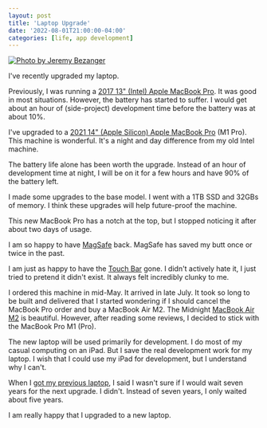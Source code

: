 ```yaml
---
layout: post
title: 'Laptop Upgrade'
date: '2022-08-01T21:00:00-04:00'
categories: [life, app development]
---
```


[![Photo by Jeremy Bezanger](https://images.unsplash.com/photo-1635310568932-47fd9c961c26?ixlib=rb-1.2.1&ixid=MnwxMjA3fDB8MHxwaG90by1wYWdlfHx8fGVufDB8fHx8&auto=format&fit=crop&w=2070&q=80)](https://unsplash.com/photos/Jx-UX9zVdKk)

I've recently upgraded my laptop. 

Previously, I was running a [2017 13" (Intel) Apple MacBook Pro](https://support.apple.com/kb/SP755?locale=en_US). It was good in most situations. However, the battery has started to suffer. I would get about an hour of (side-project) development time before the battery was at about 10%. 

I've upgraded to a [2021 14" (Apple Silicon) Apple MacBook Pro](https://support.apple.com/kb/SP854?locale=en_US) (M1 Pro). This machine is wonderful. It's a night and day difference from my old Intel machine. 

The battery life alone has been worth the upgrade. Instead of an hour of development time at night, I will be on it for a few hours and have 90% of the battery left. 

I made some upgrades to the base model. I went with a 1TB SSD and 32GBs of memory. I think these upgrades will help future-proof the machine. 

This new MacBook Pro has a notch at the top, but I stopped noticing it after about two days of usage. 

I am so happy to have [MagSafe](https://en.wikipedia.org/wiki/MagSafe#MagSafe_3) back. MagSafe has saved my butt once or twice in the past. 

I am just as happy to have the [Touch Bar](https://www.imore.com/touch-bar) gone. I didn't actively hate it, I just tried to pretend it didn't exist. It always felt incredibly clunky to me. 

I ordered this machine in mid-May. It arrived in late July. It took so long to be built and delivered that I started wondering if I should cancel the MacBook Pro order and buy a MacBook Air M2. The Midnight [MacBook Air M2](https://www.apple.com/macbook-air-m2/) is beautiful. However, after reading some reviews, I decided to stick with the MacBook Pro M1 (Pro). 

The new laptop will be used primarily for development. I do most of my casual computing on an iPad. But I save the real development work for my laptop. I wish that I could use my iPad for development, but I understand why I can't. 

When I [got my previous laptop](/2017/11/21/macbook-pro/), I said I wasn't sure if I would wait seven years for the next upgrade. I didn't. Instead of seven years, I only waited about five years. 

I am really happy that I upgraded to a new laptop. 



